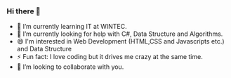 ### Hi there 👋
- 🌱 I’m currently learning IT at WINTEC.
- 🤔 I’m currently looking for help with C#, Data Structure and Algorithms.
- 😄 I'm interested in Web Development (HTML,CSS and Javascripts etc.) and Data Structure
- ⚡ Fun fact: I love coding but it drives me crazy at the same time.
- 👯 I’m looking to collaborate with you.


<!--
**AhnaLee/AhnaLee** is a ✨ _special_ ✨ repository because its `README.md` (this file) appears on your GitHub profile.

Here are some ideas to get you started:

- 🔭 I’m currently working on ...
- 🌱 I’m currently learning ...
- 👯 I’m looking to collaborate on ...
- 🤔 I’m looking for help with ...
- 💬 Ask me about ...
- 📫 How to reach me: ...
- 😄 Pronouns: ...
- ⚡ Fun fact: ...
-->

